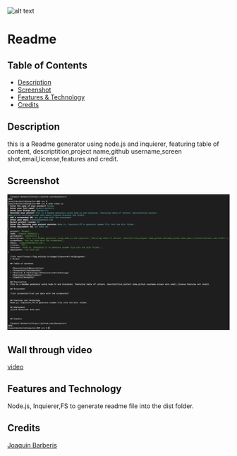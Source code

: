 
  ![alt text](https://img.shields.io/badge/License-MIT-brightgreen)
  # Readme
        
  ## Table of Contents

  - [Description](#description)
  - [Screenshot](#screenshot)
  - [Features & Technology](#features-and-technology)
  - [Credits](#credits)

  ## Description
  this is a Readme generator using node.js and inquierer, featuring table of content, descriptition,project name,github username,screen shot,email,license,features and credit.

  ## Screenshot

  ![alt screenshot](https://github.com/jbarberisv/readme-jbv/blob/main/assets/images/screenshot-Read.png?raw=true)
  
  ## Wall through video
  
  [video](https://drive.google.com/file/d/1VfWWMCGRWavt0T4PJCbFVQPtQJMZtX8y/view)
  

  ## Features and Technology
  Node.js, Inquierer,FS to generate readme file into the dist folder.

  
  
  ## Credits
  
  [Joaquin Barberis](https://github.com/jbarberisv)

